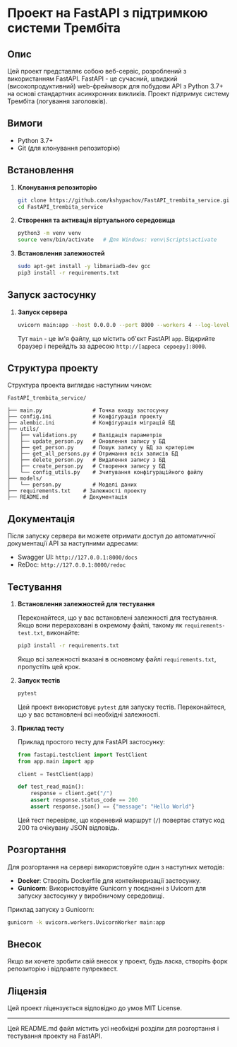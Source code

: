 # Проект на FastAPI з підтримкою системи Трембіта

## Опис

Цей проект представляє собою веб-сервіс, розроблений з використанням FastAPI. FastAPI - це сучасний, швидкий (високопродуктивний) web-фреймворк для побудови API з Python 3.7+ на основі стандартних асинхронних викликів. Проект підтримує систему Трембіта (логування заголовків). 

## Вимоги

- Python 3.7+
- Git (для клонування репозиторію)

## Встановлення

1. **Клонування репозиторію**

   ```bash
   git clone https://github.com/kshypachov/FastAPI_trembita_service.git
   cd FastAPI_trembita_service
   ```

2. **Створення та активація віртуального середовища**

   ```bash
   python3 -m venv venv
   source venv/bin/activate   # Для Windows: venv\Scripts\activate
   ```

3. **Встановлення залежностей**

   ```bash
   sudo apt-get install -y libmariadb-dev gcc
   pip3 install -r requirements.txt
   ```

## Запуск застосунку

1. **Запуск сервера**

   ```bash
   uvicorn main:app --host 0.0.0.0 --port 8000 --workers 4 --log-level info
   ```

   Тут `main` - це ім'я файлу, що містить об'єкт FastAPI `app`. Відкрийте браузер і перейдіть за адресою `http://[адреса серверу]:8000`.

## Структура проекту

Структура проекта виглядає наступним чином:

```
FastAPI_trembita_service/

├── main.py                # Точка входу застосунку
├── config.ini             # Конфігурація проекту
├── alembic.ini            # Конфігурація міграцій БД
├── utils/
│   ├── validations.py     # Валідація параметрів
│   ├── update_person.py   # Оновлення запису у БД
│   ├── get_person.py      # Пошук запису у БД за критеріем
│   ├── get_all_persons.py # Отримання всіх записів БД
│   ├── delete_person.py   # Видалення запису з БД
│   ├── create_person.py   # Створення запису у БД
│   └── config_utils.py    # Зчитування конфігураційного файлу
├── models/
│   └── person.py          # Моделі даних
├── requirements.txt    # Залежності проекту
├── README.md           # Документація
```

## Документація

Після запуску сервера ви можете отримати доступ до автоматичної документації API за наступними адресами:
- Swagger UI: `http://127.0.0.1:8000/docs`
- ReDoc: `http://127.0.0.1:8000/redoc`

## Тестування

1. **Встановлення залежностей для тестування**

   Переконайтеся, що у вас встановлені залежності для тестування. Якщо вони перераховані в окремому файлі, такому як `requirements-test.txt`, виконайте:

   ```bash
   pip3 install -r requirements.txt
   ```

   Якщо всі залежності вказані в основному файлі `requirements.txt`, пропустіть цей крок.

2. **Запуск тестів**

   ```bash
   pytest
   ```

   Цей проект використовує `pytest` для запуску тестів. Переконайтеся, що у вас встановлені всі необхідні залежності.

3. **Приклад тесту**

   Приклад простого тесту для FastAPI застосунку:

   ```python
   from fastapi.testclient import TestClient
   from app.main import app

   client = TestClient(app)

   def test_read_main():
       response = client.get("/")
       assert response.status_code == 200
       assert response.json() == {"message": "Hello World"}
   ```

   Цей тест перевіряє, що кореневий маршрут (`/`) повертає статус код 200 та очікувану JSON відповідь.

## Розгортання

Для розгортання на сервері використовуйте один з наступних методів:

- **Docker**: Створіть Dockerfile для контейнеризації застосунку.
- **Gunicorn**: Використовуйте Gunicorn у поєднанні з Uvicorn для запуску застосунку у виробничому середовищі.

Приклад запуску з Gunicorn:

```bash
gunicorn -k uvicorn.workers.UvicornWorker main:app
```

## Внесок

Якщо ви хочете зробити свій внесок у проект, будь ласка, створіть форк репозиторію і відправте пулреквест.

## Ліцензія

Цей проект ліцензується відповідно до умов MIT License.

---

Цей README.md файл містить усі необхідні розділи для розгортання і тестування проекту на FastAPI.